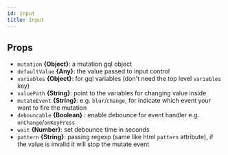 ```yaml
---
id: input
title: Input
---
```


## Props

- `mutation` **{Object}**: a mutation gql object
- `defaultValue` **{Any}**: the value passed to input control
- `variables` **{Object}**: for gql variables (don't need the top level `variables` key)
- `valuePath` **{String}**: point to the variables for changing value inside
- `mutateEvent` **{String}**: e.g. `blur`/`change`, for indicate which event your want to fire the mutation
- `debouncable` **{Boolean}** : enable debounce for event handler e.g. `onChange`/`onKeyPress`
- `wait` **{Number}**: set debounce time in seconds
- `pattern` **{String}**: passing regexp (same like html `pattern` attribute), if the value is invalid it will stop the mutate event